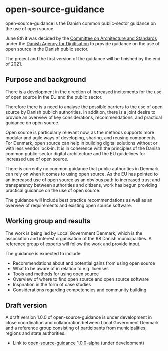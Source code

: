 # open-source-guidance

open-source-guidance is the Danish common public-sector guidance on the use of open source.

June 8th it was decided by the [Committee on Architecture and Standards](https://arkitektur.digst.dk/mandat-og-styring/governance/udvalget-arkitektur-og-standarder) under the [Danish Agency for Digitisation](https://en.digst.dk/) to provide guidance on the use of open source in the Danish public sector.

The project and the first version of the guidance will be finished by the end of 2021.

## Purpose and background

There is a development in the direction of increased incitements for the use of open source in the EU and the public sector.

Therefore there is a need to analyse the possible barriers to the use of open source by Danish publich authorities. In addition, there is a joint desire to provide an overview of key considerations, recommendations, and practical guidance on open source.

Open source is particularly relevant now, as the methods supports more modular and agile ways of developing, sharing, and reusing components. For Denmark, open source can help in building digital solutions without or with less vendor lock-in. It is in coherence with the principles of the Danish common public-sector digital architecture and the EU guidelines for increased use of open source.

There is currently no common guidance that public authorities in Denmark can rely on when it comes to using open source. As the EU has pointed to an increased use of open source as an obvious path to increased trust and transparency between authorities and citizens, work has begun providing practical guidance on the use of open source.

The guidance will include best practice recommendations as well as an overview of requirements and existing open source software.

## Working group and results

The work is being led by Local Government Denmark, which is the association and interest organisation of the 98 Danish municipalities. A reference group of experts will follow the work and provide input.

The guidance is expected to include:

  * Recommendations about and potential gains from using open source
  * What to be aware of in relation to e.g. licenses
  * Tools and methods for using open source
  * Overview of where to find open source and open source software
  * Inspiration in the form of case studies
  * Considerations regarding competencies and community building

## Draft version

A draft version 1.0.0 of open-source-guidance is under development in close coordination and collaboration between Local Government Denmark and a reference group consisting of participants from municipalities, regions and state authorities.

* Link to [open-source-guidance 1.0.0-alpha](https://rammearkitektur.github.io/open-source-guidance/docs/) (under development)
